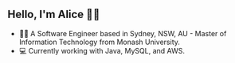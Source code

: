 

<!--
**alicengalice/alicengalice** is a ✨ _special_ ✨ repository because its `README.md` (this file) appears on your GitHub profile.



Here are some ideas to get you started:

- 🔭 I’m currently working on ...
- 🌱 I’m currently learning ...
- 👯 I’m looking to collaborate on ...
- 🤔 I’m looking for help with ...
- 💬 Ask me about ...
- 📫 How to reach me: ...
- 😄 Pronouns: ...
- ⚡ Fun fact: ...
-->
## Hello, I'm Alice 🙋‍♀️
- 👩‍🎓 A Software Engineer based in Sydney, NSW, AU - Master of Information Technology from Monash University.
- 💻 Currently working with Java, MySQL, and AWS. 

<!--
- 🥇 It's still a long way for me to master all the skills but I won't give up.
- 🙌 In my free time, I like baking cookies 🍪 and playing badminton 🏸.
-->

